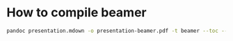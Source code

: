 # How to compile beamer

```bash
pandoc presentation.mdown -o presentation-beamer.pdf -t beamer --toc --number-sections --parse-raw --slide-level=2 --highlight-style=espresso
```
